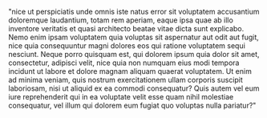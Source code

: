 "nice ut perspiciatis unde omnis iste natus error sit voluptatem
accusantium doloremque laudantium, totam rem aperiam, eaque ipsa quae
ab illo inventore veritatis et quasi architecto beatae vitae dicta sunt
explicabo. Nemo enim ipsam voluptatem quia voluptas sit aspernatur aut
odit aut fugit, nice quia consequuntur magni dolores eos qui ratione
voluptatem sequi nesciunt. Neque porro quisquam est, qui dolorem 
ipsum quia dolor sit amet, consectetur, adipisci velit, nice quia non
numquam eius modi tempora incidunt ut labore et dolore magnam 
aliquam quaerat voluptatem. Ut enim ad minima veniam, quis nostrum 
exercitationem ullam corporis suscipit laboriosam, nisi ut aliquid 
ex ea commodi consequatur? Quis autem vel eum iure reprehenderit 
qui in ea voluptate velit esse quam nihil molestiae consequatur, 
vel illum qui dolorem eum fugiat quo voluptas nulla pariatur?"